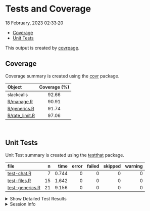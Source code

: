 Tests and Coverage
================
18 February, 2023 02:33:20

  - [Coverage](#coverage)
  - [Unit Tests](#unit-tests)

This output is created by
[covrpage](https://github.com/yonicd/covrpage).

## Coverage

Coverage summary is created using the
[covr](https://github.com/r-lib/covr) package.

| Object                               | Coverage (%) |
| :----------------------------------- | :----------: |
| slackcalls                           |    92.66     |
| [R/manage.R](../R/manage.R)          |    90.91     |
| [R/generics.R](../R/generics.R)      |    91.74     |
| [R/rate\_limit.R](../R/rate_limit.R) |    97.06     |

<br>

## Unit Tests

Unit Test summary is created using the
[testthat](https://github.com/r-lib/testthat) package.

| file                                        |  n |  time | error | failed | skipped | warning |
| :------------------------------------------ | -: | ----: | ----: | -----: | ------: | ------: |
| [test-chat.R](testthat/test-chat.R)         |  7 | 0.744 |     0 |      0 |       0 |       0 |
| [test-files.R](testthat/test-files.R)       | 15 | 1.642 |     0 |      0 |       0 |       0 |
| [test-generics.R](testthat/test-generics.R) | 21 | 9.156 |     0 |      0 |       0 |       0 |

<details closed>

<summary> Show Detailed Test Results </summary>

| file                                                  | context  | test                                          | status | n |  time |
| :---------------------------------------------------- | :------- | :-------------------------------------------- | :----- | -: | ----: |
| [test-chat.R](testthat/test-chat.R#L49_L57)           | chat     | chat\_slack (etc) works                       | PASS   | 5 | 0.548 |
| [test-chat.R](testthat/test-chat.R#L84_L94)           | chat     | cleanup works                                 | PASS   | 2 | 0.196 |
| [test-files.R](testthat/test-files.R#L49_L58)         | files    | files\_slack can upload text                  | PASS   | 5 | 0.283 |
| [test-files.R](testthat/test-files.R#L79_L84)         | files    | files\_slack can list files                   | PASS   | 2 | 0.268 |
| [test-files.R](testthat/test-files.R#L90_L98)         | files    | files\_slack can get info                     | PASS   | 3 | 0.177 |
| [test-files.R](testthat/test-files.R#L123_L132)       | files    | files\_slack can upload files                 | PASS   | 3 | 0.303 |
| [test-files.R](testthat/test-files.R#L139_L152)       | files    | files\_slack can clean up                     | PASS   | 2 | 0.611 |
| [test-generics.R](testthat/test-generics.R#L56_L65)   | generics | post\_slack works                             | PASS   | 3 | 0.173 |
| [test-generics.R](testthat/test-generics.R#L79_L91)   | generics | post\_slack creates appropriate error objects | PASS   | 4 | 0.141 |
| [test-generics.R](testthat/test-generics.R#L98_L106)  | generics | post\_slack limits work                       | PASS   | 6 | 1.499 |
| [test-generics.R](testthat/test-generics.R#L139_L149) | generics | post\_slack respects max                      | PASS   | 4 | 0.795 |
| [test-generics.R](testthat/test-generics.R#L192_L203) | generics | rate limits work                              | PASS   | 4 | 6.548 |

</details>

<details>

<summary> Session Info </summary>

| Field    | Value                         |                                                                                                                                                                                                                                                                    |
| :------- | :---------------------------- | :----------------------------------------------------------------------------------------------------------------------------------------------------------------------------------------------------------------------------------------------------------------- |
| Version  | R version 4.2.2 (2022-10-31)  |                                                                                                                                                                                                                                                                    |
| Platform | x86\_64-pc-linux-gnu (64-bit) | <a href="https://github.com/yonicd/slackcalls/commit/d682192c9142ca75e4c466af8824bf72f7ff8768/checks" target="_blank"><span title="Built on Github Actions">![](https://github.com/metrumresearchgroup/covrpage/blob/actions/inst/logo/gh.png?raw=true)</span></a> |
| Running  | Ubuntu 22.04.1 LTS            |                                                                                                                                                                                                                                                                    |
| Language | C                             |                                                                                                                                                                                                                                                                    |
| Timezone | UTC                           |                                                                                                                                                                                                                                                                    |

| Package  | Version |
| :------- | :------ |
| testthat | 3.1.6   |
| covr     | 3.6.1   |
| covrpage | 0.2     |

</details>

<!--- Final Status : pass --->
